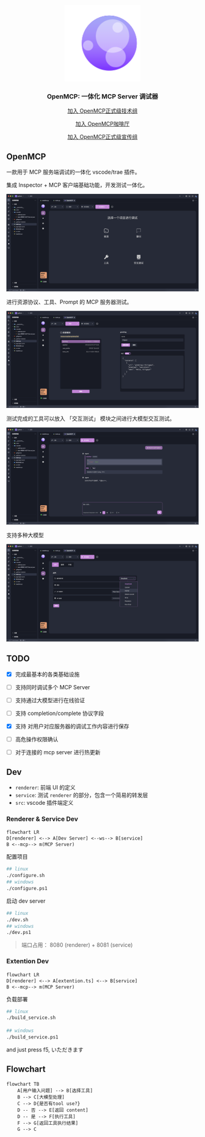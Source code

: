 <div align="center">

<img src="./icons/openmcp.png" height="200px"/>

<h3>OpenMCP: 一体化 MCP Server 调试器</h3>

<a href="https://qm.qq.com/cgi-bin/qm/qr?k=C6ZUTZvfqWoI12lWe7L93cWa1hUsuVT0&jump_from=webapi&authKey=McW6B1ogTPjPDrCyGttS890tMZGQ1KB3QLuG4aqVNRaYp4vlTSgf2c6dMcNjMuBD" target="_blank">加入 OpenMCP正式级技术组</a>

<a href="https://qm.qq.com/q/qyVJ189OUg" target="_blank">加入 OpenMCP咖啡厅</a>

<a href="https://qm.qq.com/q/AO0sJS3r7U" target="_blank">加入 OpenMCP正式级宣传组</a>
</div>

## OpenMCP

一款用于 MCP 服务端调试的一体化 vscode/trae 插件。

集成 Inspector + MCP 客户端基础功能，开发测试一体化。

![](./icons/openmcp.welcome.png)

进行资源协议、工具、Prompt 的 MCP 服务器测试。

![](./icons/openmcp.resource.png)

测试完成的工具可以放入 「交互测试」 模块之间进行大模型交互测试。

![](./icons/openmcp.chatbot.png)

支持多种大模型

![](./icons/openmcp.support.llm.png)


## TODO

- [x] 完成最基本的各类基础设施
- [ ] 支持同时调试多个 MCP Server
- [ ] 支持通过大模型进行在线验证
- [ ] 支持 completion/complete 协议字段
- [x] 支持 对用户对应服务器的调试工作内容进行保存
- [ ] 高危操作权限确认
- [ ] 对于连接的 mcp server 进行热更新


## Dev

- `renderer`: 前端 UI 的定义
- `service`: 测试 `renderer` 的部分，包含一个简易的转发层
- `src`: vscode 插件端定义

### Renderer & Service Dev

```mermaid
flowchart LR
D[renderer] <--> A[Dev Server] <--ws--> B[service]
B <--mcp--> m(MCP Server)
```

配置项目

```bash
## linux
./configure.sh
## windows
./configure.ps1
```

启动 dev server

```bash
## linux
./dev.sh
## windows
./dev.ps1
```

> 端口占用： 8080 (renderer) + 8081 (service)

### Extention Dev

```mermaid
flowchart LR
D[renderer] <--> A[extention.ts] <--> B[service]
B <--mcp--> m(MCP Server)
```

负载部署
```bash
## linux 
./build_service.sh

## windows
./build_service.ps1
```

and just press f5, いただきます

## Flowchart


```mermaid
flowchart TB
    A[用户输入问题] --> B[选择工具]
    B --> C[大模型处理]
    C --> D{是否有tool use?}
    D -- 否 --> E[返回 content]
    D -- 是 --> F[执行工具]
    F --> G[返回工具执行结果]
    G --> C
```
